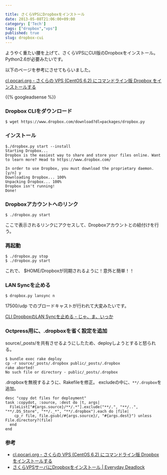 ```yaml
---

title: さくらVPSにDropboxをインストール
date: 2013-05-08T21:06:00+09:00
category: ['Tech']
tags: ["dropbox","vps"]
published: true
slug: dropbox-cui
---
```


ようやく重たい腰を上げて、さくらVPSにCUI版のDropboxをインストール。
Python2.6が必要みたいです。

以下のページを参考にさせてもらいました。

[cl\.pocari\.org \- さくらの VPS \(CentOS 6\.2\) にコマンドライン版 Dropbox をインストールする](https://cl.pocari.org/2012-04-05-1.html)


{{% googleadsense %}}

### Dropbox CLIをダウンロード

```
$ wget https://www.dropbox.com/download?dl=packages/dropbox.py
```

### インストール
```
$./dropbox.py start --install
Starting Dropbox...
Dropbox is the easiest way to share and store your files online. Want to learn more? Head to https://www.dropbox.com/

In order to use Dropbox, you must download the proprietary daemon. [y/n] y
Downloading Dropbox... 100%
Unpacking Dropbox... 100%
Dropbox isn't running!
Done!
```

### Dropboxアカウントへのリンク
```
$ ./dropbox.py start
```
ここで表示されるリンクにアクセスして、Dropboxアカウントとの紐付けを行う。

### 再起動
```
$ ./dropbox.py stop
$ ./dropbox.py start
```

これで、 $HOME/Dropboxが同期されるように！意外と簡単！！

### LAN Syncを止める
```
$ dropbox.py lansync n
```
17500/udp でのブロードキャストが行われて大変みたいです。

[CLI DropboxのLAN Syncを止める \- じゃ、ま、いっか](http://nefo.hatenablog.com/entry/20111001/1317481919)



### Octpress用に、.dropboxを省く設定を追加
source/_posts/を共有させるようにしたため、deployしようとすると怒られる。

```
$ bundle exec rake deploy
cp -r source/_posts/.dropbox public/_posts/.dropbox
rake aborted!
No such file or directory - public/_posts/.dropbox
```

.dropboxを無視するように、Rakefileを修正。
excludeの中に、```**/.dropbox```を追加。


```
desc "copy dot files for deployment"
task :copydot, :source, :dest do |t, args|
  FileList["#{args.source}/**/.*"].exclude("**/.", "**/..", "**/.DS_Store", "**/._*", "**/.dropbox").each do |file|
    cp_r file, file.gsub(/#{args.source}/, "#{args.dest}") unless File.directory?(file)
  end
end
```



### 参考
- [cl.pocari.org - さくらの VPS (CentOS 6.2) にコマンドライン版 Dropbox をインストールする](http://cl.pocari.org/2012-04-05-1.html)
- [さくらVPSサーバにDropboxをインストール | Everyday Deadlock](http://hayamiz.com/~haya/blog/?p=155)


